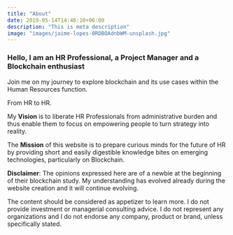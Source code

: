 ```yaml
---
title: "About"
date: 2019-05-14T14:46:10+06:00
description: "This is meta description"
image: "images/jaime-lopes-0RDBOAdnbWM-unsplash.jpg"
---
```


### Hello, I am an HR Professional, a Project Manager and a Blockchain enthusiast

Join me on my journey to explore blockchain and its use cases within the Human Resources function. 

From HR to HR.

My **Vision** is to liberate HR Professionals from administrative burden and thus enable them to focus on empowering people to turn strategy into reality.

 The **Mission** of this website is to prepare curious minds for the future of HR by providing short and easily digestible knowledge bites on emerging technologies, particularly on Blockchain.

 **Disclaimer**: The opinions expressed here are of a newbie at the beginning of their blockchain study. My understanding has evolved already during the website creation and it will continue evolving. 
 
 The content should be considered as appetizer to learn more. I do not provide investment or managerial consulting advice. I do not represent any organizations and I do not endorse any company, product or brand, unless specifically stated. 


